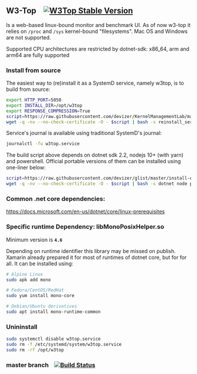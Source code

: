 ## W3-Top &nbsp;&nbsp;&nbsp;[![W3Top Stable Version](https://img.shields.io/bintray/v/devizer/W3-Top/W3Top?label=Stable)](https://github.com/devizer/w3top-bin/blob/master/README.md#reinstallation-of-precompiled-binaries)

Is a web-based linux-bound monitor and benchmark UI. As of now w3-top it relies on `/proc` and `/sys` kernel-bound "filesystems". Mac OS and Windows are not supported.

Supported CPU architectures are restricted by dotnet-sdk: x86_64, arm and arm64 are fully supported

### Install from source
The easiest way to (re)install it as a SystemD service, namely w3top, is to build from source:

```bash
export HTTP_PORT=5050
export INSTALL_DIR=/opt/w3top
export RESPONSE_COMPRESSION=True
script=https://raw.githubusercontent.com/devizer/KernelManagementLab/master/build-w3-dashboard.sh
wget -q -nv --no-check-certificate -O - $script | bash -s reinstall_service 
```

Service's journal is available using traditional SystemD's journal:

```bash
journalctl -fu w3top.service
```

The build script above depends on dotnet sdk 2.2, nodejs 10+ (with yarn) and powershell. Official portable versions of them can be installed using one-liner below:
```bash
script=https://raw.githubusercontent.com/devizer/glist/master/install-dotnet-and-nodejs.sh
wget -q -nv --no-check-certificate -O - $script | bash -s dotnet node pwsh
```

### Common .net core dependencies:
https://docs.microsoft.com/en-us/dotnet/core/linux-prerequisites

### Specific runtime Dependency: libMonoPosixHelper.so
Minimum version is **`4.6`**

Depending on runtime identifier this library may be missed on publish. 
Xamarin already prepared it for most of runtimes of dotnet core, but for for all.
It can be installed using:

```bash
# Alpine Linux
sudo apk add mono

# Fedora/CentOS/RedHat
sudo yum install mono-core

# Debian/Ubuntu derivatives
sudo apt install mono-runtime-common
```

### Unininstall
```bash
sudo systemctl disable w3top.service
sudo rm -f /etc/systemd/system/w3top.service 
sudo rm -rf /opt/w3top
```

### master branch &nbsp;&nbsp;&nbsp;[![Build Status](https://travis-ci.org/devizer/KernelManagementLab.svg?branch=master)](https://travis-ci.org/devizer/KernelManagementLab)


